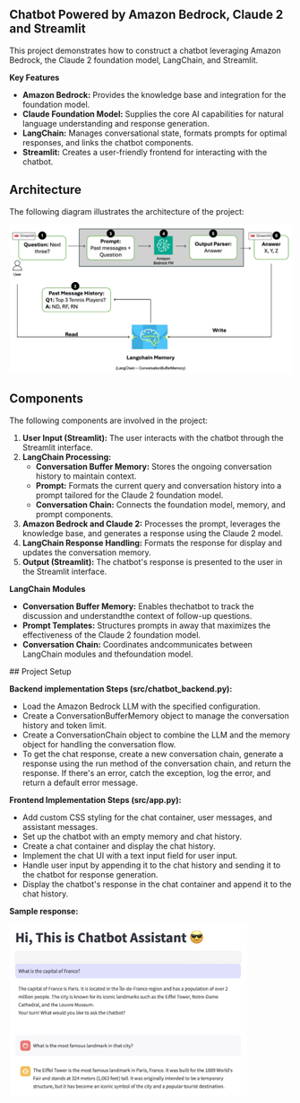 ## Chatbot Powered by Amazon Bedrock, Claude 2 and Streamlit

This project demonstrates how to construct a chatbot leveraging Amazon Bedrock, the Claude 2 foundation model, LangChain, and Streamlit.

**Key Features**

* **Amazon Bedrock:**  Provides the knowledge base and integration for the foundation model.
* **Claude Foundation Model:**  Supplies the core AI capabilities for natural language understanding and response generation.
* **LangChain:**  Manages conversational state, formats prompts for optimal responses, and links the chatbot components.
* **Streamlit:**  Creates a user-friendly frontend for interacting with the chatbot. 

## Architecture

The following diagram illustrates the architecture of the project:

<img src="docs/aws-gai-chatbot-streamlit-arch.jpg" alt="Architecture Diagram" width="600">

## Components

The following components are involved in the project:

1. **User Input (Streamlit):** The user interacts with the chatbot through the Streamlit interface.
2. **LangChain Processing:**
   *  **Conversation Buffer Memory:** Stores the ongoing conversation history to maintain context. 
   *  **Prompt:** Formats the current query and conversation history into a prompt tailored for the Claude 2 foundation model.
   * **Conversation Chain:**  Connects the foundation model, memory, and prompt components.
3. **Amazon Bedrock and Claude 2:**  Processes the prompt, leverages the knowledge base, and generates a response using the Claude 2 model.
4. **LangChain Response Handling:** Formats the response for display and updates the conversation memory.
5. **Output (Streamlit):** The chatbot's response is presented to the user in the Streamlit interface.

**LangChain Modules**

* **Conversation Buffer Memory:** Enables thechatbot to track the discussion and understandthe context of follow-up questions.
* **Prompt Templates:** Structures prompts in away that maximizes the effectiveness of the Claude 2 foundation model.
* **Conversation Chain:** Coordinates andcommunicates between LangChain modules and thefoundation model.

## Project Setup

**Backend implementation Steps (src/chatbot_backend.py):**

* Load the Amazon Bedrock LLM with the specified configuration.
* Create a ConversationBufferMemory object to manage the conversation history and token limit.
* Create a ConversationChain object to combine the LLM and the memory object for handling the conversation flow.
* To get the chat response, create a new conversation chain, generate a response using the run method of the conversation chain, and return the response. If there's an error, catch the exception, log the error, and return a default error message.

**Frontend Implementation Steps (src/app.py):**

* Add custom CSS styling for the chat container, user messages, and assistant messages.
* Set up the chatbot with an empty memory and chat history.
* Create a chat container and display the chat history.
* Implement the chat UI with a text input field for user input.
* Handle user input by appending it to the chat history and sending it to the chatbot for response generation.
* Display the chatbot's response in the chat container and append it to the chat history.

**Sample response:**

<img src="docs/chat-response.jpg" alt="Sample Response" width="425">